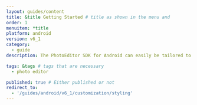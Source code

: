 ```yaml
---
layout: guides/content
title: &title Getting Started # title as shown in the menu and
order: 1
menuitem: *title
platform: android
version: v6_1
category:
  - guide
description: The PhotoEditor SDK for Android can easily be tailored to meet your business needs. Learn how to swiftly create the editor your use-case requires.

tags: &tags # tags that are necessary
  - photo editor

published: true # Either published or not
redirect_to:
  - '/guides/android/v6_1/customization/styling'
---
```

<!--

Configuration:
- change color of button/icon (2x)
- change background color
- change background color in listview/toolbar
change the corner image (?!)

Localization:
(- change Export/Save-Button (to a different to a text) (5x))
- change text for menu item

Theming:
- change Export/Save-Button (either to a different icon) (5x)
- Can I only change the photo editor toolbar background color not the specific tools (like Transform or filter) background color?
- Change the photo editor preview background (from black to white)
- change camera button
- change camera view (to white background)
- change the chequered box on the color changer to a rainbow box

Customization:
- Replace Export/Save Button from icon to text







-->